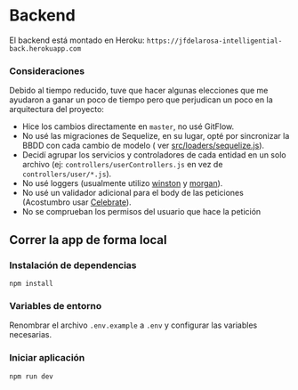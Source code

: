 # Backend

El backend está montado en Heroku: `https://jfdelarosa-intelligential-back.herokuapp.com`

### Consideraciones

Debido al tiempo reducido, tuve que hacer algunas elecciones que me ayudaron a ganar un poco de tiempo pero que perjudican un poco en la arquitectura del proyecto:

- Hice los cambios directamente en `master`, no usé GitFlow.
- No usé las migraciones de Sequelize, en su lugar, opté por sincronizar la BBDD con cada cambio de modelo ( ver [src/loaders/sequelize.js](src/loaders/sequelize.js)).
- Decidí agrupar los servicios y controladores de cada entidad en un solo archivo (ej: `controllers/userControllers.js` en vez de `controllers/user/*.js`).
- No usé loggers (usualmente utilizo [winston](https://github.com/winstonjs/winston) y [morgan](https://github.com/expressjs/morgan)).
- No usé un validador adicional para el body de las peticiones (Acostumbro usar [Celebrate](https://github.com/arb/celebrate)).
- No se comprueban los permisos del usuario que hace la petición

## Correr la app de forma local

### Instalación de dependencias

```
npm install
```

### Variables de entorno

Renombrar el archivo `.env.example` a `.env` y configurar las variables necesarias.

### Iniciar aplicación

```
npm run dev
```
